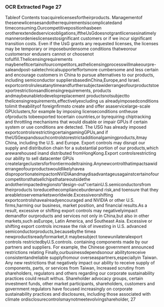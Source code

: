 ### OCR Extracted Page 27

Tableof Contents
toacquirelicensesfortheirproducts.
Managementof thesenewlicensesandotherrequirementsiscomplicatedand timeconsuming.Ourcompetitivepositionhasbeen
orotherextendedserviceobligations,iftheUsGdoesnotgrantlicensesinatimelymannerordenieslicensestosignificant
customers or if we incur significant transition costs. Even if the UsG grants any requested licenses, the licenses may be temporary
or imposeburdensome conditions thatweorour customersor endusers cannot or choosenot tofulfill.Thelicensingrequirements
maybenefitcertainofourcompetitors,asthelicensingprocesswillmakeourpre-saleandpost-saletechnicalsupporteffortsmore
cumbersome and less certain and encourage customers in China to pursue alternatives to our products, including semiconductor
suppliersbasedinChina,Europe,and Israel.
exportcontrolrulesatanytimeandfurthersubjectawiderrangeofourproductstoexportrestrictionsandlicensingrequirements,
products andmaybeunabletodevelopreplacement productsnotsubjectto thelicensingrequirements,effectivelyexcluding us
alreadyimposedconditions tolimit theabilityof foreignfirmsto create and offer asaservicelarge-scale GPUclusters,for example
by imposing licenseconditions ontheuse ofproducts tobeexported tocertain countries,or byrequiring chiptracking and throttling
mechanisms that would disable or impair GPUs if certain system or use conditions are detected. The USG has already imposed
exportcontrolsrestrictingcertaingamingGPUs,and if theUSGexpandssuchcontrolstorestrictadditionalgamingproducts,itmay
China, including the U.S. and Europe. Export controls may disrupt our supply and distribution chain for a substantial portion of our
products,which arewarehoused inand distributed fromHongKong.Export controlsrestricting our ability to sell datacenter GPUs
createlargeclustersforfrontiermodeltraining.Anynewcontrolthatimpactsawiderrangeofourproductswouldlikelyhavea
disproportionateimpactonNViDlAandmaydisadvantageusagainstcertainofourcompetitorsthatsellchipsthatareoutsidethe
andotherimpactedregionsto“design-out"certainU.S.semiconductorsfrom theirproducts toreducethecomplianceburdenand
risk,and toensure that they areabletoservemarketsworldwide.Excessiveorshifting exportcontrolshavealreadyencouraged and
NVIDlA or other U.S. firms,harming our business, market position, and financial results.As a result, excessive or shifting export
controls may negativelyimpact demandfor ourproducts and services not only in China,but also in other markets,such asEurope,
Latin America, and Southeast Asia. Excessive or shifting export controls increase the risk of investing in U.S. advanced
semiconductorproducts,becausebythe timea newproductisreadyformarket,it maybesubject tonewunilateralexport controls
restrictedbyU.S.controls.
containing components made by our partners and suppliers. For example, the Chinese government announced restrictions relating
Finally,ourbusinessdependsonour abilitytoreceive consistentandreliable supplyfromour overseaspartners,especiallyin
Taiwan. Any new restrictions that negatively impact our ability to receive supply of components, parts, or services from Taiwan,
Increased scrutiny from shareholders, regulators and others regarding our corporate sustainability practices could result
withus.
Shareholder advocacy groups, certain investment funds, other market participants, shareholders, customers and government
regulators have focused increasingly on corporate sustainability practices and disclosures, including those associated with climate
ordisclosurecontrolsmaynotmeetevolvingshareholder,
27